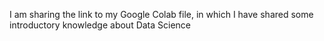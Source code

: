 I am sharing the link to my Google Colab file, in which I have shared some introductory knowledge about Data Science 
